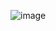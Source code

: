 ![image](https://user-images.githubusercontent.com/36101008/159093092-5f346146-3912-4164-b0be-004aa8051f9c.png)
